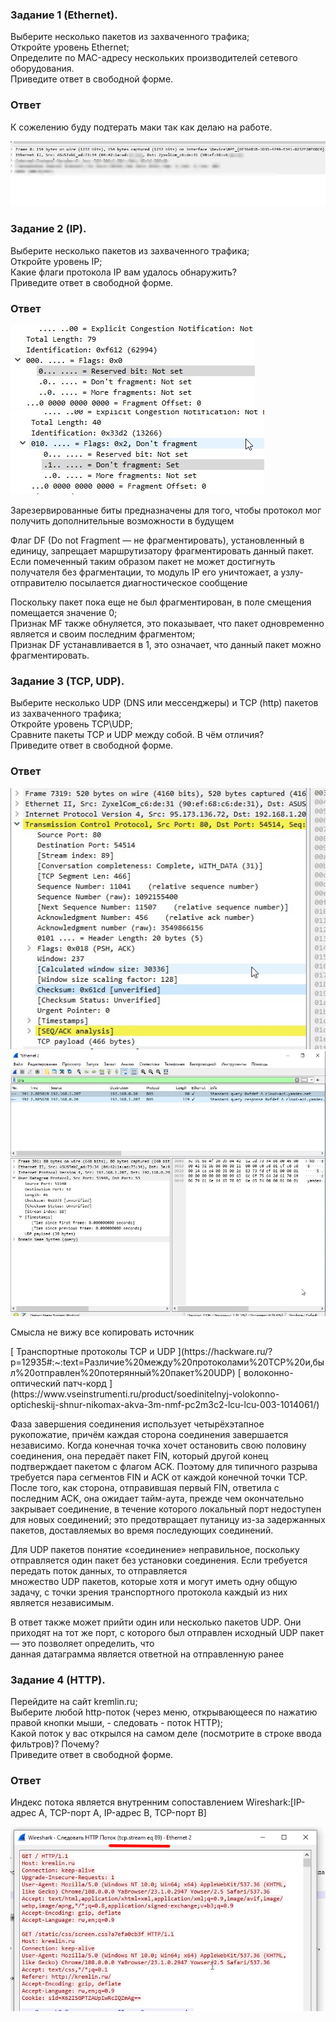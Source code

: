 ### Задание 1 (Ethernet).
<p>Выберите несколько пакетов из захваченного трафика;<br>
Откройте уровень Ethernet;<br>
Определите по MAC-адресу нескольких производителей сетевого оборудования.<br>
Приведите ответ в свободной форме.</p>

### Ответ

К сожелению буду подтерать маки так как делаю на работе.

![skrin][def]



### Задание 2 (IP).
<p>Выберите несколько пакетов из захваченного трафика;<br>
Откройте уровень IP;<br>
Какие флаги протокола IP вам удалось обнаружить?<br>
Приведите ответ в свободной форме.</p>

### Ответ

![skrin][def1] ![skrin][def2]

<p>Зарезервированные биты предназначены для того, чтобы протокол мог получить дополнительные возможности в будущем<br>

Флаг DF (Do not Fragment — не фрагментировать), установленный в единицу, запрещает маршрутизатору фрагментировать данный пакет. Если помеченный таким образом пакет не может достигнуть получателя без фрагментации, то модуль IP его уничтожает, а узлу-отправителю посылается диагностическое сообщение<br>

Поскольку пакет пока еще не был фрагментирован, в поле смещения помещается значение 0;<br>
Признак MF также обнуляется, это показывает, что пакет одновременно является и своим последним фрагментом;<br>
Признак DF устанавливается в 1, это означает, что данный пакет можно фрагментировать.</p>



### Задание 3 (TCP, UDP).
<p>Выберите несколько UDP (DNS или мессенджеры) и TCP (http) пакетов из захваченного трафика;<br>
Откройте уровень TCP\UDP;<br>
Сравните пакеты TCP и UDP между собой. В чём отличия?<br>
Приведите ответ в свободной форме.</p>

### Ответ

![skrin][tcp] ![skrin][udp]


<p>Смысла не вижу все копировать источник</p> 
[ Транспортные протоколы TCP и UDP ](https://hackware.ru/?p=12935#:~:text=Различие%20между%20протоколами%20TCP%20и,был%20отправлен%20потерянный%20пакет%20UDP)
[ волоконно-оптический патч-корд ](https://www.vseinstrumenti.ru/product/soedinitelnyj-volokonno-opticheskij-shnur-nikomax-akva-3m-nmf-pc2m3c2-lcu-lcu-003-1014061/)

<p>Фаза завершения соединения использует четырёхэтапное рукопожатие, причём каждая сторона соединения завершается независимо. Когда конечная точка хочет остановить свою половину соединения, она передаёт пакет FIN, который другой конец подтверждает пакетом с флагом ACK. Поэтому для типичного разрыва требуется пара сегментов FIN и ACK от каждой конечной точки TCP. После того, как сторона, отправившая первый FIN, ответила с последним ACK, она ожидает тайм-аута, прежде чем окончательно закрывает соединение, в течение которого локальный порт недоступен для новых соединений; это предотвращает путаницу из-за задержанных пакетов, доставляемых во время последующих соединений.</p>

<p>Для UDP пакетов понятие «соединение» неправильное, поскольку отправляется один пакет без установки соединения. Если требуется передать поток данных, то отправляется <br> множество UDP пакетов, которые хотя и могут иметь одну общую задачу, с точки зрения транспортного протокола каждый из них является независимым.</p>

<p>В ответ также может прийти один или несколько пакетов UDP. Они приходят на тот же порт, с которого был отправлен исходный UDP пакет — это позволяет определить, что <br>данная датаграмма является ответной на отправленную ранее</p>


### Задание 4 (HTTP).
<p>Перейдите на сайт kremlin.ru;<br>
Выберите любой http-поток (через меню, открывающееся по нажатию правой кнопки мыши, - следовать - поток HTTP);<br>
Какой поток у вас открылся на самом деле (посмотрите в строке ввода фильтров)? Почему?<br>
Приведите ответ в свободной форме.</p>

### Ответ

Индекс потока является внутренним сопоставлением Wireshark:[IP-адрес A, TCP-порт A, IP-адрес B, TCP-порт B]

![skrin][def4]




[def]: https://github.com/Prolink76/NTW-16/blob/image/image/Skrin1.jpg
[def1]: https://github.com/Prolink76/NTW-16/blob/image/image/skrin%202.jpg
[def2]: https://github.com/Prolink76/NTW-16/blob/image/image/skrin3.jpg
[tcp]: https://github.com/Prolink76/NTW-16/blob/image/image/tcp.jpg
[udp]: https://github.com/Prolink76/NTW-16/blob/image/image/skrinudp.jpg
[def4]: https://github.com/Prolink76/NTW-16/blob/image/image/image4.png